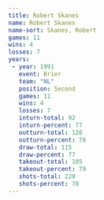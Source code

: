 ```yaml
---
title: Robert Skanes
name: Robert Skanes
name-sort: Skanes, Robert
games: 11
wins: 4
losses: 7
years:
 - year: 1991
   event: Brier
   team: "NL"
   position: Second
   games: 11
   wins: 4
   losses: 7
   inturn-total: 92
   inturn-percent: 77
   outturn-total: 128
   outturn-percent: 78
   draw-total: 115
   draw-percent: 77
   takeout-total: 105
   takeout-percent: 79
   shots-total: 220
   shots-percent: 78
---
```

